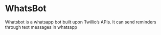 # WhatsBot
Whatsbot is a whatsapp bot built upon Twillio’s APIs. It can send reminders through text messages in whatsapp
